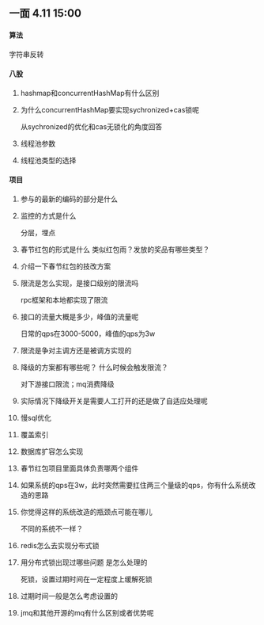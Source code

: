 ## 一面 4.11 15:00

#### 算法

字符串反转

#### 八股

1. hashmap和concurrentHashMap有什么区别

2. 为什么concurrentHashMap要实现sychronized+cas锁呢

   从sychronized的优化和cas无锁化的角度回答

3. 线程池参数

4. 线程池类型的选择

#### 项目

1. 参与的最新的编码的部分是什么

2. 监控的方式是什么

   分层，埋点

3. 春节红包的形式是什么 类似红包雨？发放的奖品有哪些类型？

4. 介绍一下春节红包的技改方案

5. 限流是怎么实现，是接口级别的限流吗

   rpc框架和本地都实现了限流

6. 接口的流量大概是多少，峰值的流量呢

   日常的qps在3000-5000，峰值的qps为3w

7. 限流是争对主调方还是被调方实现的

8. 降级的方案都有哪些呢？ 什么时候会触发限流？

   对下游接口限流；mq消费降级

9. 实际情况下降级开关是需要人工打开的还是做了自适应处理呢

10. 慢sql优化

11. 覆盖索引

12. 数据库扩容怎么实现

13. 春节红包项目里面具体负责哪两个组件

14. 如果系统的qps在3w，此时突然需要扛住两三个量级的qps，你有什么系统改造的思路

15. 你觉得这样的系统改造的瓶颈点可能在哪儿

    不同的系统不一样？

16. redis怎么去实现分布式锁

17. 用分布式锁出现过哪些问题 是怎么处理的

    死锁，设置过期时间在一定程度上缓解死锁

18. 过期时间一般是怎么考虑设置的

19. jmq和其他开源的mq有什么区别或者优势呢